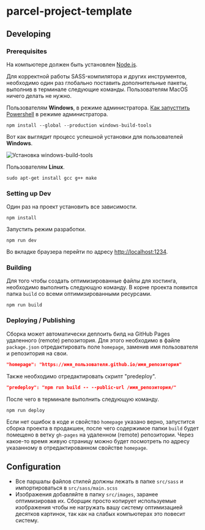 # parcel-project-template

## Developing

### Prerequisites

На компьютере должен быть установлен [Node.js](https://nodejs.org/en/).

Для корректной работы SASS-компилятора и других инструментов, необходимо один
раз глобально поставить дополнительные пакеты, выполнив в терминале следующие
команды. Пользователям MacOS ничего делать не нужно.

Пользователям **Windows**, в режиме администратора.
[Как запусттить Powershell](https://youtu.be/p2tFnxcymwk) в режиме
администратора.

```shell
npm install --global --production windows-build-tools
```

Вот как выглядит процесс успешной установки для пользователей **Windows**.

![Установка windows-build-tools](https://user-images.githubusercontent.com/1426799/45007904-bde9f280-afb4-11e8-8a35-c77dffaffa2a.gif)

Пользователям **Linux**.

```shell
sudo apt-get install gcc g++ make
```

### Setting up Dev

Один раз на проект установить все зависимости.

```shell
npm install
```

Запустить режим разработки.

```shell
npm run dev
```

Во вкладке браузера перейти по адресу
[http://localhost:1234](http://localhost:1234).

### Building

Для того чтобы создать оптимизированные файлы для хостинга, необходимо выполнить
следующую команду. В корне проекта появится папка `build` со всеми
оптимизированными ресурсами.

```shell
npm run build
```

### Deploying / Publishing

Сборка может автоматически деплоить билд на GitHub Pages удаленного (remote)
репозитория. Для этого необходимо в файле `package.json` отредактировать поле
`homepage`, заменив имя пользователя и репозитория на свои.

```json
"homepage": "https://имя_пользователя.github.io/имя_репозитория"
```

Также необходимо отредактировать скрипт "predeploy".

```json
"predeploy": "npm run build -- --public-url /имя_репозитория/"
```

После чего в терминале выполнить следующую команду.

```shell
npm run deploy
```

Если нет ошибок в коде и свойство `homepage` указано верно, запустится сборка
проекта в продакшен, после чего содержимое папки `build` будет помещено в ветку
`gh-pages` на удаленном (remote) репозитории. Через какое-то время живую
страницу можно будет посмотреть по адресу указанному в отредактированном
свойстве `homepage`.

## Configuration

- Все паршалы файлов стилей должны лежать в папке `src/sass` и импортироваться в
  `src/sass/main.scss`
- Изображения добавляйте в папку `src/images`, заранее оптимизировав их. Сборщик
  просто копирует используемые изображения чтобы не нагружать вашу систему
  оптимизацией десятков картинок, так как на слабых компьютерах это повесит
  систему.
